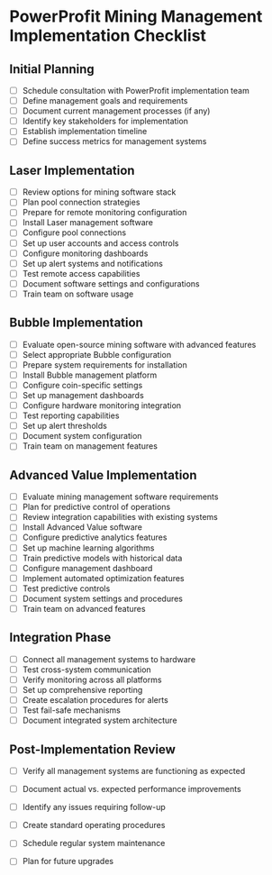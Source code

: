 # PowerProfit Mining Management Implementation Checklist

## Initial Planning

- [ ] Schedule consultation with PowerProfit implementation team  
- [ ] Define management goals and requirements  
- [ ] Document current management processes (if any)  
- [ ] Identify key stakeholders for implementation  
- [ ] Establish implementation timeline  
- [ ] Define success metrics for management systems

## Laser Implementation

- [ ] Review options for mining software stack  
- [ ] Plan pool connection strategies  
- [ ] Prepare for remote monitoring configuration  
- [ ] Install Laser management software  
- [ ] Configure pool connections  
- [ ] Set up user accounts and access controls  
- [ ] Configure monitoring dashboards  
- [ ] Set up alert systems and notifications  
- [ ] Test remote access capabilities  
- [ ] Document software settings and configurations  
- [ ] Train team on software usage

## Bubble Implementation

- [ ] Evaluate open-source mining software with advanced features  
- [ ] Select appropriate Bubble configuration  
- [ ] Prepare system requirements for installation  
- [ ] Install Bubble management platform  
- [ ] Configure coin-specific settings  
- [ ] Set up management dashboards  
- [ ] Configure hardware monitoring integration  
- [ ] Test reporting capabilities  
- [ ] Set up alert thresholds  
- [ ] Document system configuration  
- [ ] Train team on management features

## Advanced Value Implementation

- [ ] Evaluate mining management software requirements  
- [ ] Plan for predictive control of operations  
- [ ] Review integration capabilities with existing systems  
- [ ] Install Advanced Value software  
- [ ] Configure predictive analytics features  
- [ ] Set up machine learning algorithms  
- [ ] Train predictive models with historical data  
- [ ] Configure management dashboard  
- [ ] Implement automated optimization features  
- [ ] Test predictive controls  
- [ ] Document system settings and procedures  
- [ ] Train team on advanced features

## Integration Phase

- [ ] Connect all management systems to hardware  
- [ ] Test cross-system communication  
- [ ] Verify monitoring across all platforms  
- [ ] Set up comprehensive reporting  
- [ ] Create escalation procedures for alerts  
- [ ] Test fail-safe mechanisms  
- [ ] Document integrated system architecture

## Post-Implementation Review

- [ ] Verify all management systems are functioning as expected  
- [ ] Document actual vs. expected performance improvements  
- [ ] Identify any issues requiring follow-up  
- [ ] Create standard operating procedures  
- [ ] Schedule regular system maintenance  
- [ ] Plan for future upgrades

